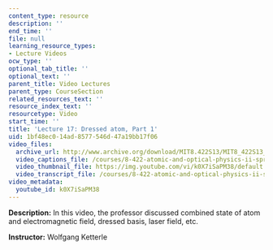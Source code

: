 ```yaml
---
content_type: resource
description: ''
end_time: ''
file: null
learning_resource_types:
- Lecture Videos
ocw_type: ''
optional_tab_title: ''
optional_text: ''
parent_title: Video Lectures
parent_type: CourseSection
related_resources_text: ''
resource_index_text: ''
resourcetype: Video
start_time: ''
title: 'Lecture 17: Dressed atom, Part 1'
uid: 1bf48ec0-14ad-8577-546d-47a19bb17f06
video_files:
  archive_url: http://www.archive.org/download/MIT8.422S13/MIT8_422S13_lec17-1_300k.mp4
  video_captions_file: /courses/8-422-atomic-and-optical-physics-ii-spring-2013/a2a7f642c68f5d6bbe5435fb139009ea_k0X7iSaPM38.vtt
  video_thumbnail_file: https://img.youtube.com/vi/k0X7iSaPM38/default.jpg
  video_transcript_file: /courses/8-422-atomic-and-optical-physics-ii-spring-2013/5896a872311103510c1cf7ac65df253f_k0X7iSaPM38.pdf
video_metadata:
  youtube_id: k0X7iSaPM38
---
```


**Description:** In this video, the professor discussed combined state of atom and electromagnetic field, dressed basis, laser field, etc.

**Instructor:** Wolfgang Ketterle



